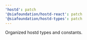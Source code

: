 ```yaml
---
'hostd': patch
'@siafoundation/hostd-react': patch
'@siafoundation/hostd-types': patch
---
```


Organized hostd types and constants.

